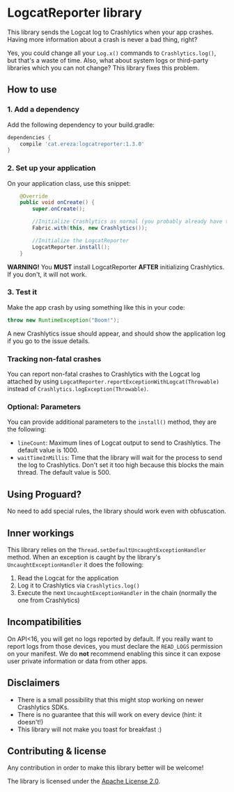 # LogcatReporter library

This library sends the Logcat log to Crashlytics when your app crashes. Having more information about a crash is never a bad thing, right?

Yes, you could change all your `Log.x()` commands to `Crashlytics.log()`, but that's a waste of time.
Also, what about system logs or third-party libraries which you can not change? This library fixes this problem.

## How to use

### 1. Add a dependency

Add the following dependency to your build.gradle:
```gradle
dependencies {
    compile 'cat.ereza:logcatreporter:1.3.0'
}
```

### 2. Set up your application

On your application class, use this snippet:
```java
    @Override
    public void onCreate() {
        super.onCreate();

        //Initialize Crashlytics as normal (you probably already have this code)
        Fabric.with(this, new Crashlytics());

        //Initialize the LogcatReporter
        LogcatReporter.install();
    }
```

**WARNING!** You **MUST** install LogcatReporter **AFTER** initializing Crashlytics. If you don't, it will not work.

### 3. Test it

Make the app crash by using something like this in your code:
```java
throw new RuntimeException("Boom!");
```

A new Crashlytics issue should appear, and should show the application log if you go to the issue details.

### Tracking non-fatal crashes

You can report non-fatal crashes to Crashlytics with the Logcat log attached by using `LogcatReporter.reportExceptionWithLogcat(Throwable)` instead of `Crashlytics.logException(Throwable)`.

### Optional: Parameters

You can provide additional parameters to the `install()` method, they are the following:
* `lineCount`: Maximum lines of Logcat output to send to Crashlytics. The default value is 1000.
* `waitTimeInMillis`: Time that the library will wait for the process to send the log to Crashlytics. Don't set it too high because this blocks the main thread. The default value is 500.

## Using Proguard?

No need to add special rules, the library should work even with obfuscation.

## Inner workings

This library relies on the `Thread.setDefaultUncaughtExceptionHandler` method.
When an exception is caught by the library's `UncaughtExceptionHandler` it does the following:

1. Read the Logcat for the application
2. Log it to Crashlytics via `Crashlytics.log()`
3. Execute the next `UncaughtExceptionHandler` in the chain (normally the one from Crashlytics)

## Incompatibilities

On API<16, you will get no logs reported by default. If you really want to report logs from those devices,
you must declare the `READ_LOGS` permission on your manifest. We do **not** recommend enabling this since it can expose user private information or data from other apps.

## Disclaimers

* There is a small possibility that this might stop working on newer Crashlytics SDKs.
* There is no guarantee that this will work on every device (hint: it doesn't!)
* This library will not make you toast for breakfast :)

## Contributing & license

Any contribution in order to make this library better will be welcome!

The library is licensed under the [Apache License 2.0](https://github.com/Ereza/LogcatReporter/blob/master/LICENSE).